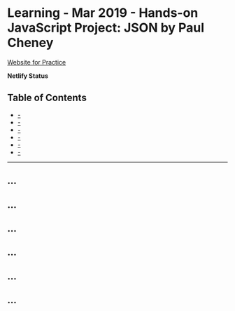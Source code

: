 # Learning - Mar 2019 - Hands-on JavaScript Project: JSON by Paul Cheney

[Website for Practice]()

**Netlify Status**

## Table of Contents

* [-](#)
* [-](#)
* [-](#)
* [-](#)
* [-](#)
* [-](#)

---

## ...

## ...

## ...

## ...

## ...

## ...